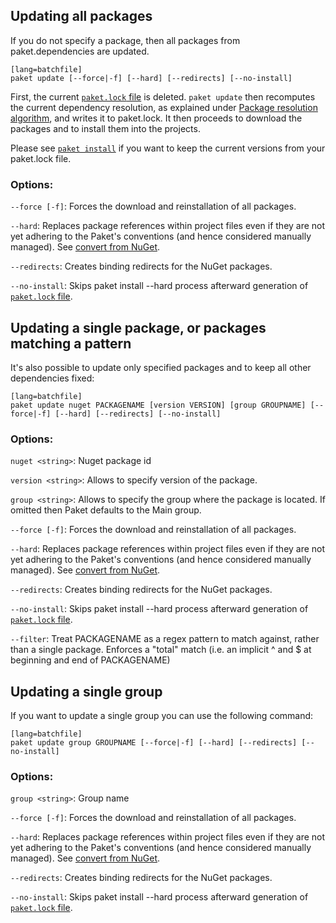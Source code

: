 ## Updating all packages

If you do not specify a package, then all packages from paket.dependencies are updated.

    [lang=batchfile]
    paket update [--force|-f] [--hard] [--redirects] [--no-install]

First, the current [`paket.lock` file](lock-file.html) is deleted. `paket update` then recomputes the current dependency resolution,
as explained under [Package resolution algorithm](http://fsprojects.github.io/Paket/resolver.html), and writes it to paket.lock.
It then proceeds to download the packages and to install them into the projects.

Please see [`paket install`](paket-install.html) if you want to keep the current versions from your paket.lock file.

### Options:

  `--force [-f]`: Forces the download and reinstallation of all packages.

  `--hard`: Replaces package references within project files even if they are not yet adhering to the Paket's conventions (and hence considered manually managed). See [convert from NuGet](paket-convert-from-nuget.html).

  `--redirects`: Creates binding redirects for the NuGet packages.

  `--no-install`: Skips paket install --hard process afterward generation of [`paket.lock` file](lock-file.html).


## Updating a single package, or packages matching a pattern

It's also possible to update only specified packages and to keep all other dependencies fixed:

    [lang=batchfile]
    paket update nuget PACKAGENAME [version VERSION] [group GROUPNAME] [--force|-f] [--hard] [--redirects] [--no-install]

### Options:

  `nuget <string>`: Nuget package id

  `version <string>`: Allows to specify version of the package.

  `group <string>`: Allows to specify the group where the package is located. If omitted then Paket defaults to the Main group.

  `--force [-f]`: Forces the download and reinstallation of all packages.

  `--hard`: Replaces package references within project files even if they are not yet adhering to the Paket's conventions (and hence considered manually managed). See [convert from NuGet](paket-convert-from-nuget.html).

  `--redirects`: Creates binding redirects for the NuGet packages.

  `--no-install`: Skips paket install --hard process afterward generation of [`paket.lock` file](lock-file.html).

  `--filter`: Treat PACKAGENAME as a regex pattern to match against, rather than a single package. Enforces a "total" match (i.e. an implicit ^ and $ at beginning and end of PACKAGENAME)

## Updating a single group

If you want to update a single group you can use the following command:

    [lang=batchfile]
    paket update group GROUPNAME [--force|-f] [--hard] [--redirects] [--no-install]

### Options:

  `group <string>`: Group name

  `--force [-f]`: Forces the download and reinstallation of all packages.

  `--hard`: Replaces package references within project files even if they are not yet adhering to the Paket's conventions (and hence considered manually managed). See [convert from NuGet](paket-convert-from-nuget.html).

  `--redirects`: Creates binding redirects for the NuGet packages.

  `--no-install`: Skips paket install --hard process afterward generation of [`paket.lock` file](lock-file.html).
